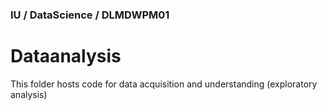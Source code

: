 ### IU / DataScience / DLMDWPM01

# Dataanalysis

This folder hosts code for data acquisition and understanding (exploratory analysis)


